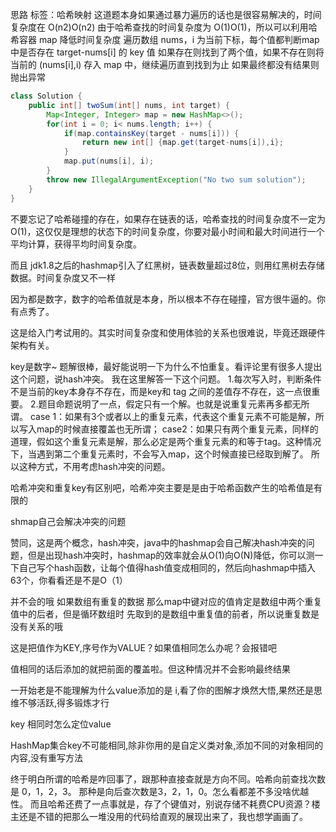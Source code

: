思路
标签：哈希映射
这道题本身如果通过暴力遍历的话也是很容易解决的，时间复杂度在 O(n2)O(n2)
由于哈希查找的时间复杂度为 O(1)O(1)，所以可以利用哈希容器 map 降低时间复杂度
遍历数组 nums，i 为当前下标，每个值都判断map中是否存在 target-nums[i] 的 key 值
如果存在则找到了两个值，如果不存在则将当前的 (nums[i],i) 存入 map 中，继续遍历直到找到为止
如果最终都没有结果则抛出异常

```java
class Solution {
    public int[] twoSum(int[] nums, int target) {
        Map<Integer, Integer> map = new HashMap<>();
        for(int i = 0; i< nums.length; i++) {
            if(map.containsKey(target - nums[i])) {
                return new int[] {map.get(target-nums[i]),i};
            }
            map.put(nums[i], i);
        }
        throw new IllegalArgumentException("No two sum solution");
    }
}

```

不要忘记了哈希碰撞的存在，如果存在链表的话，哈希查找的时间复杂度不一定为 O(1)，这仅仅是理想的状态下的时间复杂度，你要对最小时间和最大时间进行一个平均计算，获得平均时间复杂度。

而且 jdk1.8之后的hashmap引入了红黑树，链表数量超过8位，则用红黑树去存储数据。时间复杂度又不一样

因为都是数字，数字的哈希值就是本身，所以根本不存在碰撞，官方很牛逼的。你有点秀了。

这是给入门考试用的。其实时间复杂度和使用体验的关系也很难说，毕竟还跟硬件架构有关。

 key是数字~
 题解很棒，最好能说明一下为什么不怕重复。看评论里有很多人提出这个问题，说hash冲突。 我在这里解答一下这个问题。 1.每次写入时，判断条件 不是当前的key本身存不存在，而是key和 tag 之间的差值存不存在，这一点很重要。 2.题目命题说明了一点，假定只有一个解。也就是说重复元素再多都无所谓。 case 1：如果有3个或者以上的重复元素，代表这个重复元素不可能是解，所以写入map的时候直接覆盖也无所谓； case2：如果只有两个重复元素，同样的道理，假如这个重复元素是解，那么必定是两个重复元素的和等于tag。这种情况下，当遇到第二个重复元素时，不会写入map，这个时候直接已经取到解了。 所以这种方式，不用考虑hash冲突的问题。
 
 哈希冲突和重复key有区别吧，哈希冲突主要是是由于哈希函数产生的哈希值是有限的
 
 shmap自己会解决冲突的问题
 
  赞同，这是两个概念，hash冲突，java中的hashmap会自己解决hash冲突的问题，但是出现hash冲突时，hashmap的效率就会从O(1)向O(N)降低，你可以测一下自己写个hash函数，让每个值得hash值变成相同的，然后向hashmap中插入63个，你看看还是不是O（1）
  
  并不会的哦 如果数组有重复的数据 那么map中键对应的值肯定是数组中两个重复值中的后者，但是循环数组时 先取到的是数组中重复值的前者，所以说重复数是没有关系的哦
  
  这是把值作为KEY,序号作为VALUE？如果值相同怎么办呢？会报错吧
  
  值相同的话后添加的就把前面的覆盖啦。但这种情况并不会影响最终结果
  
  一开始老是不能理解为什么value添加的是 i,看了你的图解才焕然大悟,果然还是思维不够活跃,得多锻炼才行
  
  key 相同时怎么定位value
  
  HashMap集合key不可能相同,除非你用的是自定义类对象,添加不同的对象相同的内容,没有重写方法
  
  终于明白所谓的哈希是咋回事了，跟那种直接查就是方向不同。哈希向前查找次数是 0，1，2，3。 那种是向后查次数是3，2，1，0。怎么看都差不多没啥优越性。 而且哈希还费了一点事就是，存了个键值对，别说存储不耗费CPU资源？楼主还是不错的把那么一堆没用的代码给直观的展现出来了，我也想学画画了。
 